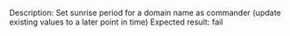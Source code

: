 Description: Set sunrise period for a domain name as commander (update existing values to a later point in time)
Expected result: fail